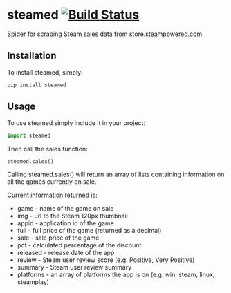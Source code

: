 # steamed [![Build Status](https://travis-ci.org/briggleman/steamed.svg?branch=master)](https://travis-ci.org/briggleman/steamed)

Spider for scraping Steam sales data from store.steampowered.com

## Installation
To install steamed, simply:

```python
pip install steamed
```

## Usage
To use steamed simply include it in your project:

```python
import steamed
```

Then call the sales function:

```
steamed.sales()
```

Calling steamed.sales() will return an array of lists containing information on all the games currently on sale.

Current information returned is:

+ game - name of the game on sale
+ img - url to the Steam 120px thumbnail
+ appid - application id of the game
+ full - full price of the game (returned as a decimal)
+ sale - sale price of the game
+ pct - calculated percentage of the discount
+ released - release date of the app
+ review - Steam user review score (e.g. Positive, Very Positive)
+ summary - Steam user review summary
+ platforms - an array of platforms the app is on (e.g. win, steam, linux, steamplay)
